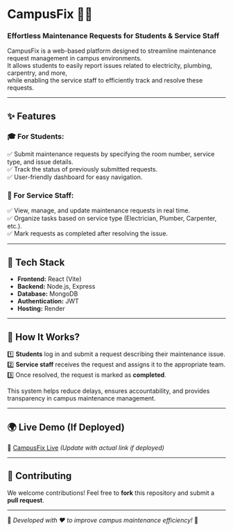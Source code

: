 # **CampusFix** 🏫🔧  
### **Effortless Maintenance Requests for Students & Service Staff**  

CampusFix is a web-based platform designed to streamline maintenance request management in campus environments.  
It allows students to easily report issues related to electricity, plumbing, carpentry, and more,  
while enabling the service staff to efficiently track and resolve these requests.  

---

## ✨ **Features**  

### 🎓 **For Students:**  
✅ Submit maintenance requests by specifying the room number, service type, and issue details.  
✅ Track the status of previously submitted requests.  
✅ User-friendly dashboard for easy navigation.  

### 🔧 **For Service Staff:**  
✅ View, manage, and update maintenance requests in real time.  
✅ Organize tasks based on service type (Electrician, Plumber, Carpenter, etc.).  
✅ Mark requests as completed after resolving the issue.  

---

## 🚀 **Tech Stack**  
- **Frontend:** React (Vite)  
- **Backend:** Node.js, Express  
- **Database:** MongoDB  
- **Authentication:** JWT  
- **Hosting:** Render  

---

## 📌 **How It Works?**  
1️⃣ **Students** log in and submit a request describing their maintenance issue.  
2️⃣ **Service staff** receives the request and assigns it to the appropriate team.  
3️⃣ Once resolved, the request is marked as **completed**.  

This system helps reduce delays, ensures accountability, and provides transparency in campus maintenance management.  

---

## 🌍 **Live Demo (If Deployed)**  
🔗 [CampusFix Live](#) *(Update with actual link if deployed)*  

---

## 📩 **Contributing**  
We welcome contributions! Feel free to **fork** this repository and submit a **pull request**.  

---

🔹 *Developed with ❤️ to improve campus maintenance efficiency!* 🚀  
